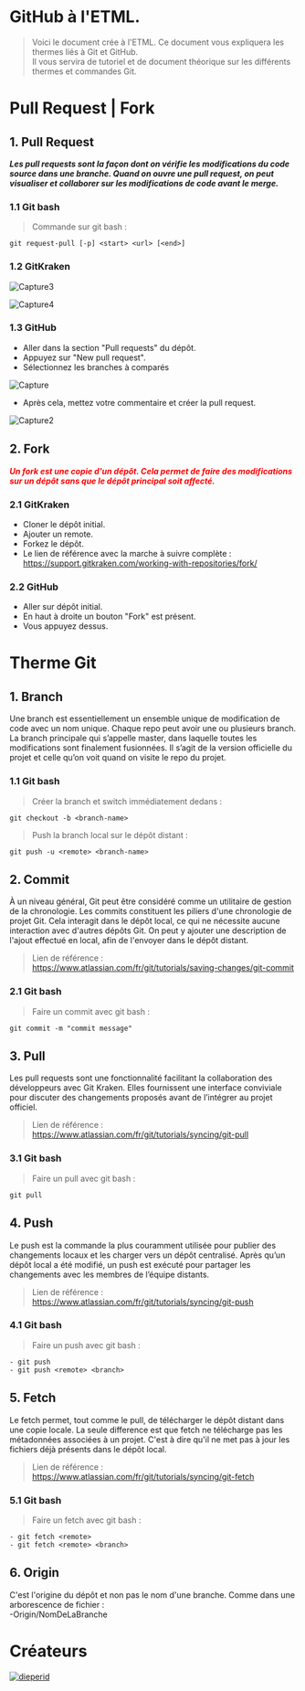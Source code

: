 # GitHub à l'ETML.
>Voici le document crée à l'ETML. Ce document vous expliquera les thermes liés à Git et GitHub.  
Il vous servira de tutoriel et de document théorique sur les différents thermes et commandes Git.

# Pull Request | Fork

## 1. Pull Request
***Les pull requests sont la façon dont on vérifie les modifications du code source dans une branche. Quand on ouvre une pull request, on peut visualiser et collaborer sur les modifications de code avant le merge.***

### 1.1 Git bash
> Commande sur git bash :
```git
git request-pull [-p] <start> <url> [<end>]
```
### 1.2 GitKraken
![Capture3](https://user-images.githubusercontent.com/74264318/145035421-fa99b2f0-1825-466f-8dd2-52c98cb9aebd.PNG)

![Capture4](https://user-images.githubusercontent.com/74264318/145035557-dcdcf66a-e61c-4364-9cf3-a56ae9ea006d.PNG)

### 1.3 GitHub
- Aller dans la section "Pull requests" du dépôt.
- Appuyez sur "New pull request".
- Sélectionnez les branches à comparés

![Capture](https://user-images.githubusercontent.com/74264318/145034157-b0448636-7dcf-4445-b855-a5e4137d3545.PNG)

- Après cela, mettez votre commentaire et créer la pull request.

![Capture2](https://user-images.githubusercontent.com/74264318/145034626-e2b34065-0f47-4225-bdcd-0c586898e977.PNG)


## 2. Fork
***<span style="color:red">Un fork est une copie d'un dépôt. Cela permet de faire des modifications sur un dépôt sans que le dépôt principal soit affecté.</span>***

### 2.1 GitKraken
- Cloner le dépôt initial.
- Ajouter un remote.
- Forkez le dépôt.
- Le lien de référence avec la marche à suivre complète :  
https://support.gitkraken.com/working-with-repositories/fork/

### 2.2 GitHub
- Aller sur dépôt initial.
- En haut à droite un bouton "Fork" est présent.
- Vous appuyez dessus.

# Therme Git

## 1. Branch
Une branch est essentiellement un ensemble unique de modification de code avec un nom unique. Chaque repo peut avoir une ou plusieurs branch. La branch principale qui s’appelle master, dans laquelle toutes les modifications sont finalement fusionnées. Il s’agit de la version officielle du projet et celle qu’on voit quand on visite le repo du projet.

### 1.1 Git bash
> Créer la branch et switch immédiatement dedans :
```git
git checkout -b <branch-name>
```
> Push la branch local sur le dépôt distant :
```git
git push -u <remote> <branch-name>
```

## 2. Commit 
À un niveau général, Git peut être considéré comme un utilitaire de gestion de la chronologie. Les commits constituent les piliers d'une chronologie de projet Git.
Cela interagit dans le dépôt local, ce qui ne nécessite aucune interaction avec d'autres dépôts Git.
On peut y ajouter une description de l'ajout effectué en local, afin de l'envoyer dans le dépôt distant.
> Lien de référence :  
https://www.atlassian.com/fr/git/tutorials/saving-changes/git-commit

### 2.1 Git bash
> Faire un commit avec git bash :
```git
git commit -m "commit message"
```

## 3. Pull
Les pull requests sont une fonctionnalité facilitant la collaboration des développeurs avec Git Kraken. Elles fournissent une interface conviviale pour discuter des changements proposés avant de l’intégrer au projet officiel. 
> Lien de référence :  
https://www.atlassian.com/fr/git/tutorials/syncing/git-pull

### 3.1 Git bash
> Faire un pull avec git bash :
```git
git pull
```

## 4. Push
Le push est la commande la plus couramment utilisée pour publier des changements locaux et les charger vers un dépôt centralisé. Après qu’un dépôt local a été modifié, un push est exécuté pour partager les changements avec les membres de l’équipe distants.
> Lien de référence :  
https://www.atlassian.com/fr/git/tutorials/syncing/git-push

### 4.1 Git bash
> Faire un push avec git bash :
```git
- git push
- git push <remote> <branch>
```

## 5. Fetch
Le fetch permet, tout comme le pull, de télécharger le dépôt distant dans une copie locale. La seule difference est que fetch ne télécharge pas les métadonnées associées à un projet. C'est à dire qu'il ne met pas à jour les fichiers déjà présents dans le dépôt local.
> Lien de référence :  
https://www.atlassian.com/fr/git/tutorials/syncing/git-fetch

### 5.1 Git bash
> Faire un fetch avec git bash :
```git
- git fetch <remote>
- git fetch <remote> <branch>
```

## 6. Origin
C'est l'origine du dépôt et non pas le nom d'une branche. 
Comme dans une arborescence de fichier :  
-Origin/NomDeLaBranche

# Créateurs
[![dieperid](https://github.com/dieperid)]()